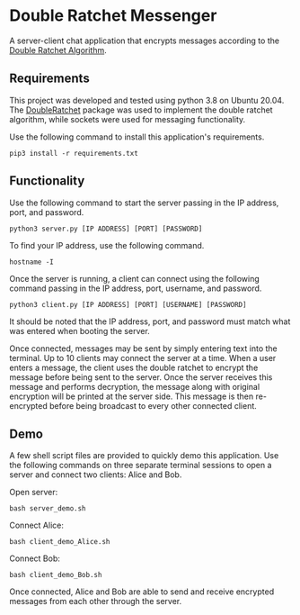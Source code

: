 # Double Ratchet Messenger

A server-client chat application that encrypts messages according to the [Double Ratchet Algorithm](https://signal.org/docs/specifications/doubleratchet/).

## Requirements

This project was developed and tested using python 3.8 on Ubuntu 20.04.
The [DoubleRatchet](https://github.com/Syndace/python-doubleratchet) package was used to implement the double ratchet algorithm, while sockets were used for messaging functionality.

Use the following command to install this application's requirements.

```
pip3 install -r requirements.txt
```

## Functionality

Use the following command to start the server passing in the IP address, port, and password.

```
python3 server.py [IP ADDRESS] [PORT] [PASSWORD]
```

To find your IP address, use the following command.

```
hostname -I
```

Once the server is running, a client can connect using the following command passing in the IP address, port, username, and password.

```
python3 client.py [IP ADDRESS] [PORT] [USERNAME] [PASSWORD]
```

It should be noted that the IP address, port, and password must match what was entered when booting the server.

Once connected, messages may be sent by simply entering text into the terminal.
Up to 10 clients may connect the server at a time.
When a user enters a message, the client uses the double ratchet to encrypt the message before being sent to the server.
Once the server receives this message and performs decryption, the message along with original encryption will be printed at the server side. 
This message is then re-encrypted before being broadcast to every other connected client.

## Demo

A few shell script files are provided to quickly demo this application.
Use the following commands on three separate terminal sessions to open a server and connect two clients: Alice and Bob.

Open server:
```
bash server_demo.sh
```

Connect Alice:
```
bash client_demo_Alice.sh
```

Connect Bob:
```
bash client_demo_Bob.sh
```

Once connected, Alice and Bob are able to send and receive encrypted messages from each other through the server.

